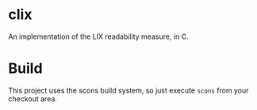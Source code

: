 # clix

An implementation of the LIX readability measure, in C.

# Build
This project uses the scons build system, so just execute `scons` from your checkout area.
